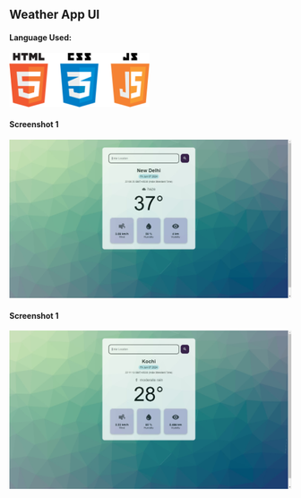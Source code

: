 ## Weather App UI

#### Language Used:
<img src="resources/icon.png" width="250" />

#### Screenshot 1
![Alt text](resources/image_1.jpg)

#### Screenshot 1
![Alt text](resources/image_2.jpg)
